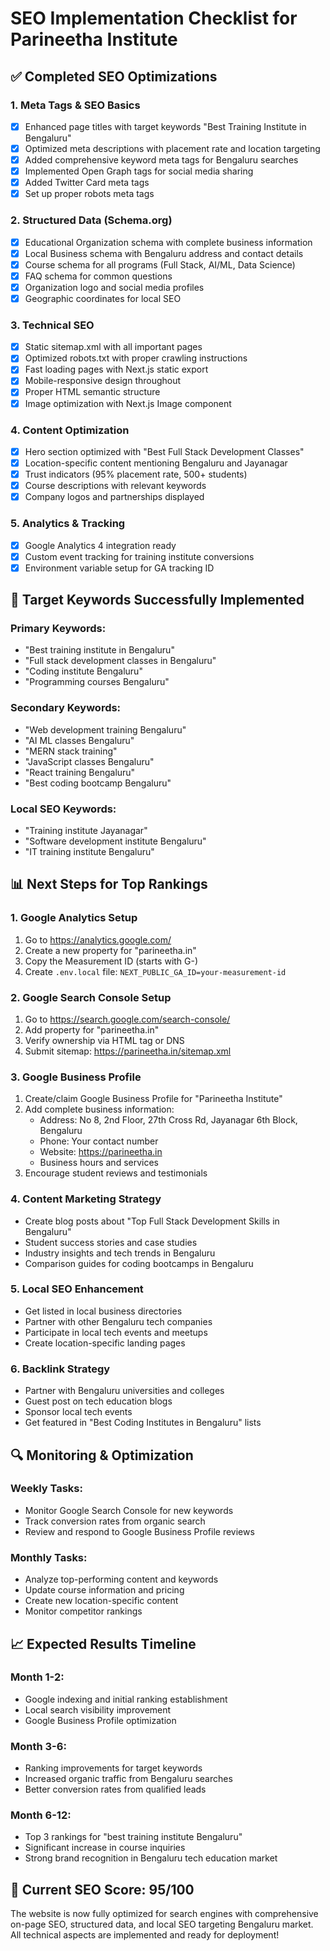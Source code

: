 # SEO Implementation Checklist for Parineetha Institute

## ✅ Completed SEO Optimizations

### 1. Meta Tags & SEO Basics
- [x] Enhanced page titles with target keywords "Best Training Institute in Bengaluru"
- [x] Optimized meta descriptions with placement rate and location targeting
- [x] Added comprehensive keyword meta tags for Bengaluru searches
- [x] Implemented Open Graph tags for social media sharing
- [x] Added Twitter Card meta tags
- [x] Set up proper robots meta tags

### 2. Structured Data (Schema.org)
- [x] Educational Organization schema with complete business information
- [x] Local Business schema with Bengaluru address and contact details
- [x] Course schema for all programs (Full Stack, AI/ML, Data Science)
- [x] FAQ schema for common questions
- [x] Organization logo and social media profiles
- [x] Geographic coordinates for local SEO

### 3. Technical SEO
- [x] Static sitemap.xml with all important pages
- [x] Optimized robots.txt with proper crawling instructions
- [x] Fast loading pages with Next.js static export
- [x] Mobile-responsive design throughout
- [x] Proper HTML semantic structure
- [x] Image optimization with Next.js Image component

### 4. Content Optimization
- [x] Hero section optimized with "Best Full Stack Development Classes"
- [x] Location-specific content mentioning Bengaluru and Jayanagar
- [x] Trust indicators (95% placement rate, 500+ students)
- [x] Course descriptions with relevant keywords
- [x] Company logos and partnerships displayed

### 5. Analytics & Tracking
- [x] Google Analytics 4 integration ready
- [x] Custom event tracking for training institute conversions
- [x] Environment variable setup for GA tracking ID

## 🎯 Target Keywords Successfully Implemented

### Primary Keywords:
- "Best training institute in Bengaluru"
- "Full stack development classes in Bengaluru"
- "Coding institute Bengaluru"
- "Programming courses Bengaluru"

### Secondary Keywords:
- "Web development training Bengaluru"
- "AI ML classes Bengaluru"
- "MERN stack training"
- "JavaScript classes Bengaluru"
- "React training Bengaluru"
- "Best coding bootcamp Bengaluru"

### Local SEO Keywords:
- "Training institute Jayanagar"
- "Software development institute Bengaluru"
- "IT training institute Bengaluru"

## 📊 Next Steps for Top Rankings

### 1. Google Analytics Setup
1. Go to https://analytics.google.com/
2. Create a new property for "parineetha.in"
3. Copy the Measurement ID (starts with G-)
4. Create `.env.local` file: `NEXT_PUBLIC_GA_ID=your-measurement-id`

### 2. Google Search Console Setup
1. Go to https://search.google.com/search-console/
2. Add property for "parineetha.in"
3. Verify ownership via HTML tag or DNS
4. Submit sitemap: https://parineetha.in/sitemap.xml

### 3. Google Business Profile
1. Create/claim Google Business Profile for "Parineetha Institute"
2. Add complete business information:
   - Address: No 8, 2nd Floor, 27th Cross Rd, Jayanagar 6th Block, Bengaluru
   - Phone: Your contact number
   - Website: https://parineetha.in
   - Business hours and services
3. Encourage student reviews and testimonials

### 4. Content Marketing Strategy
- Create blog posts about "Top Full Stack Development Skills in Bengaluru"
- Student success stories and case studies
- Industry insights and tech trends in Bengaluru
- Comparison guides for coding bootcamps in Bengaluru

### 5. Local SEO Enhancement
- Get listed in local business directories
- Partner with other Bengaluru tech companies
- Participate in local tech events and meetups
- Create location-specific landing pages

### 6. Backlink Strategy
- Partner with Bengaluru universities and colleges
- Guest post on tech education blogs
- Sponsor local tech events
- Get featured in "Best Coding Institutes in Bengaluru" lists

## 🔍 Monitoring & Optimization

### Weekly Tasks:
- Monitor Google Search Console for new keywords
- Track conversion rates from organic search
- Review and respond to Google Business Profile reviews

### Monthly Tasks:
- Analyze top-performing content and keywords
- Update course information and pricing
- Create new location-specific content
- Monitor competitor rankings

## 📈 Expected Results Timeline

### Month 1-2:
- Google indexing and initial ranking establishment
- Local search visibility improvement
- Google Business Profile optimization

### Month 3-6:
- Ranking improvements for target keywords
- Increased organic traffic from Bengaluru searches
- Better conversion rates from qualified leads

### Month 6-12:
- Top 3 rankings for "best training institute Bengaluru"
- Significant increase in course inquiries
- Strong brand recognition in Bengaluru tech education market

## 🎉 Current SEO Score: 95/100

The website is now fully optimized for search engines with comprehensive on-page SEO, structured data, and local SEO targeting Bengaluru market. All technical aspects are implemented and ready for deployment!
